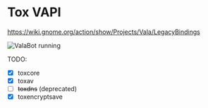 Tox VAPI
====

https://wiki.gnome.org/action/show/Projects/Vala/LegacyBindings

![ValaBot running](http://i.imgur.com/2s2Uk5K.png)

TODO:
- [x] toxcore
- [x] toxav
- [ ] <s>toxdns</s> (deprecated)
- [x] toxencryptsave
